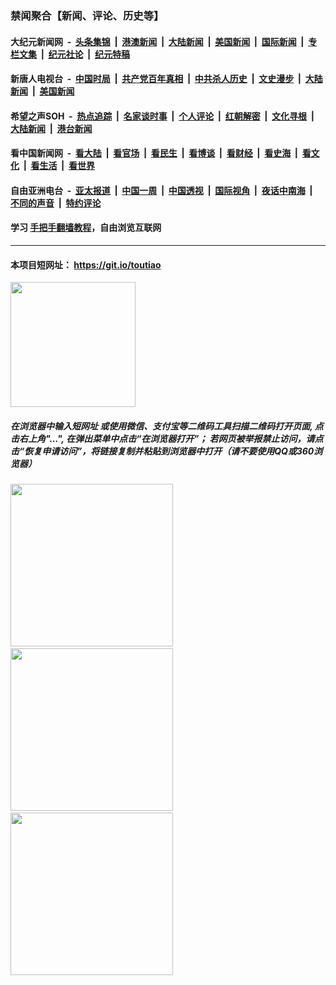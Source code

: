### 禁闻聚合【新闻、评论、历史等】

#### 大纪元新闻网 &nbsp;-&nbsp; [头条集锦](indexes/E头条集锦.md?t=02091111) &nbsp;|&nbsp; [港澳新闻](indexes/E港澳新闻.md?t=02091111)  &nbsp;|&nbsp; [大陆新闻](indexes/E大陆新闻.md?t=02091111) &nbsp;|&nbsp; [美国新闻](indexes/E美国新闻.md?t=02091111) &nbsp;|&nbsp; [国际新闻](indexes/E国际新闻.md?t=02091111) &nbsp;|&nbsp; [专栏文集](indexes/E专栏文集.md?t=02091111) &nbsp;|&nbsp; [纪元社论](indexes/E纪元社论.md?t=02091111) &nbsp;|&nbsp; [纪元特稿](indexes/E纪元特稿.md?t=02091111) 

#### 新唐人电视台 &nbsp;-&nbsp; [中国时局](indexes/N中国时局.md?t=02091111) &nbsp;|&nbsp; [共产党百年真相](indexes/N共产党百年真相.md?t=02091111) &nbsp;|&nbsp; [中共杀人历史](indexes/N中共杀人历史.md?t=02091111) &nbsp;|&nbsp; [文史漫步](indexes/N文史漫步.md?t=02091111) &nbsp;|&nbsp; [大陆新闻](indexes/N大陆新闻.md?t=02091111) &nbsp;|&nbsp; [美国新闻](indexes/N美国新闻.md?t=02091111)

#### 希望之声SOH &nbsp;-&nbsp; [热点追踪](indexes/H热点追踪.md?t=02091111) &nbsp;|&nbsp; [名家谈时事](indexes/H名家谈时事.md?t=02091111) &nbsp;|&nbsp; [个人评论](indexes/H个人评论.md?t=02091111)  &nbsp;|&nbsp; [红朝解密](indexes/H红朝解密.md?t=02091111) &nbsp;|&nbsp; [文化寻根](indexes/H文化寻根.md?t=02091111) &nbsp;|&nbsp; [大陆新闻](indexes/H大陆新闻.md?t=02091111) &nbsp;|&nbsp; [港台新闻](indexes/H港台新闻.md?t=02091111)

#### 看中国新闻网 &nbsp;-&nbsp; [看大陆](indexes/S看大陆.md?t=02091111) &nbsp;|&nbsp; [看官场](indexes/S看官场.md?t=02091111) &nbsp;|&nbsp; [看民生](indexes/S看民生.md?t=02091111)  &nbsp;|&nbsp; [看博谈](indexes/S看博谈.md?t=02091111) &nbsp;|&nbsp; [看财经](indexes/S看财经.md?t=02091111) &nbsp;|&nbsp; [看史海](indexes/S看史海.md?t=02091111) &nbsp;|&nbsp; [看文化](indexes/S看文化.md?t=02091111) &nbsp;|&nbsp; [看生活](indexes/S看生活.md?t=02091111) &nbsp;|&nbsp; [看世界](indexes/S看世界.md?t=02091111)

#### 自由亚洲电台 &nbsp;-&nbsp; [亚太报道](indexes/R亚太报道.md?t=02091111) &nbsp;|&nbsp; [中国一周](indexes/R中国一周.md?t=02091111) &nbsp;|&nbsp; [中国透视](indexes/R中国透视.md?t=02091111)  &nbsp;|&nbsp; [国际视角](indexes/R国际视角.md?t=02091111) &nbsp;|&nbsp; [夜话中南海](indexes/R夜话中南海.md?t=02091111) &nbsp;|&nbsp; [不同的声音](indexes/R不同的声音.md?t=02091111) &nbsp;|&nbsp; [特约评论](indexes/R特约评论.md?t=02091111)

#### 学习 [手把手翻墙教程](https://github.com/gfw-breaker/guides/wiki)，自由浏览互联网

----

#### 本项目短网址： https://git.io/toutiao
<img src="https://raw.githubusercontent.com/gfw-breaker/banned-news/master/scripts/img/qr.png" width="200px"/>  

##### 在浏览器中输入短网址 或使用微信、支付宝等二维码工具扫描二维码打开页面, 点击右上角"...", 在弹出菜单中点击“在浏览器打开”； 若网页被举报禁止访问，请点击“恢复申请访问”，将链接复制并粘贴到浏览器中打开（请不要使用QQ或360浏览器）

<img src="https://raw.githubusercontent.com/gfw-breaker/banned-news/master/scripts/img/1.png" width="260px"/> &nbsp; <img src="https://raw.githubusercontent.com/gfw-breaker/banned-news/master/scripts/img/2.png" width="260px"/> &nbsp; <img src="https://raw.githubusercontent.com/gfw-breaker/banned-news/master/scripts/img/3.png" width="260px"/>
